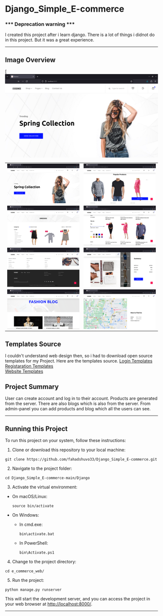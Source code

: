 # Django_Simple_E-commerce

### *** Deprecation warning ***

I created this project after i learn django. There is a lot of things i didnot do in this project. But it was a great experience.

---

## Image Overview
[![alt text](images/1.png)
<table>
  <tr>
    <td><img src="images/1.png" alt="Image 1"></td>
    <td><img src="images/2.png" alt="Image 2"></td>
  </tr>
  <tr>
    <td><img src="images/3.png" alt="Image 3"></td>
    <td><img src="images/4.png" alt="Image 4"></td>
  </tr>
    <tr>
    <td><img src="images/5.png" alt="Image 5"></td>
    <td><img src="images/6.png" alt="Image 6"></td>
  </tr>
    <tr>
    <td><img src="images/7.png" alt="Image 7"></td>
    <td><img src="images/8.png" alt="Image 8"></td>
  </tr>
</table>

## Templates Source

I couldn't understand web design then, so i had to download open source templates for my Project. Here are the templates source.
[Login Templates](https://colorlib.com/wp/template/login-form-17/)<br>
[Registaration Templates](https://colorlib.com/wp/template/signup-form-15/)<br>
[Website Templates](https://github.com/ravi2krishna/ecomm)<br>


## Project Summary

User can create account and log in to their account. Products are generated from the server. There are also blogs which is also from the server. From admin-panel you can add products and blog which all the users can see.

---

## Running this Project

To run this project on your system, follow these instructions:

1. Clone or download this repository to your local machine:

```
git clone https://github.com/fahadshuvo33/Django_Simple_E-commerce.git
```


2. Navigate to the project folder:


```
cd Django_Simple_E-commerce-main/Django
```


3. Activate the virtual environment:

- On macOS/Linux:

  ```
  source bin/activate
  ```

- On Windows:

  - In cmd.exe:

    ```
    bin\activate.bat
    ```

  - In PowerShell:

    ```
    bin\Activate.ps1
    ```

4. Change to the project directory:

```
cd e_commerce_web/
```


5. Run the project:

```
python manage.py runserver
```


This will start the development server, and you can access the project in your web browser at [http://localhost:8000/](http://localhost:8000/).

---


